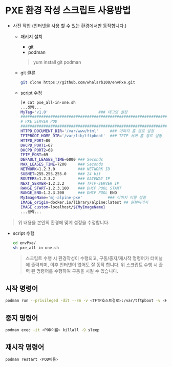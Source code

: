# PXE 환경 작성 스크립트 사용방법

* 사전 작업 (인터넷을 사용 할 수 있는 환경에서만 동작합니다.)
   - 패키지 설치
      + git
      + podman
     > yum install git podman
     
   - git 클론
      ```bash
      git clone https://github.com/whalsrb100/envPxe.git
      ```
   - script 수정
     ```bash
     ]# cat pxe_all-in-one.sh
     ...생략...
     MyTag='v1.0'                      ### 태그명 설정
     ################################################################
     # PXE SERVER POD
     ################################################################
     HTTPD_DOCUMENT_DIR='/var/www/html'     ### 아파치 홈 경로 설정
     TFTPBOOT_HOME_DIR='/var/lib/tftpboot'  ### TFTP 서버 홈 경로 설정
     HTTPD_PORT=80
     DHCPD_PORT1=67
     DHCPD_PORT2=68
     TFTP_PORT=69
     DEFAULT_LEASES_TIME=6000 ### Seconds
     MAX_LEASES_TIME=7200     ### Seconds
     NETWORK=1.2.3.0          ### NETWORK ID
     SUBNET=255.255.255.0     ### 24 bit
     ROUTERS=1.2.3.2          ### GATEWAY IP
     NEXT_SERVER=1.2.3.2      ### TFTP-SERVER IP
     RANGE_START=1.2.3.100    ### DHCP POOL START
     RANGE_END=1.2.3.200      ### DHCP POOL END
     MyImageName='mj-alpine-pxe'           ### 이미지 이름 설정
     IMAGE_origin=docker.io/library/alpine:latest ## 원본이미지
     IMAGE_custom=localhost/${MyImageName}
     ...생략...
     ```
> 위 내용을 본인의 환경에 맞게 설정을 수정합니다.

   - script 수행
     ```bash
     cd envPxe/
     sh pxe_all-in-one.sh
     ```
     > 스크립트 수행 시 환경작성이 수행되고, 구동/중지/재시작 명령어가 터미널에 출력되며, 이후 인터넷이 없어도 잘 동작 합니다.
     > 위 스크립트 수행 시 출력 된 명령어를 수행하여 구동을 시킬 수 있습니다.

## 시작 명령어
```bash
podman run --privileged -dit --rm -v <TFTP호스트경로>:/var/tftpboot -v <HTML호스트경로>:/var/www/localhost/htdocs -p 69:69 -p 67:67 -p 68:68 -p 80:80 --network host --name <POD이름> localhost/mj-alpine-pxe:v1.0
```

## 중지 명령어
```bash
podman exec -it <POD이름> killall -9 sleep
```

## 재시작 명령어
```bash
podman restart <POD이름>
```

